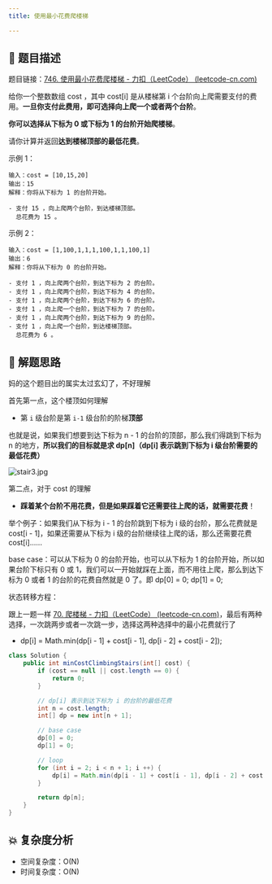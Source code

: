 ```yaml
---
title: 使用最小花费爬楼梯

---
```


## 📃 题目描述

题目链接：[746. 使用最小花费爬楼梯 - 力扣（LeetCode） (leetcode-cn.com)](https://leetcode-cn.com/problems/min-cost-climbing-stairs/)

给你一个整数数组 cost ，其中 cost[i] 是从楼梯第 i 个台阶向上爬需要支付的费用。**一旦你支付此费用，即可选择向上爬一个或者两个台阶**。

**你可以选择从下标为 0 或下标为 1 的台阶开始爬楼梯**。

请你计算并返回**达到楼梯顶部的最低花费**。

 

示例 1：

```
输入：cost = [10,15,20]
输出：15
解释：你将从下标为 1 的台阶开始。

- 支付 15 ，向上爬两个台阶，到达楼梯顶部。
  总花费为 15 。
```



示例 2：

```
输入：cost = [1,100,1,1,1,100,1,1,100,1]
输出：6
解释：你将从下标为 0 的台阶开始。

- 支付 1 ，向上爬两个台阶，到达下标为 2 的台阶。
- 支付 1 ，向上爬两个台阶，到达下标为 4 的台阶。
- 支付 1 ，向上爬两个台阶，到达下标为 6 的台阶。
- 支付 1 ，向上爬一个台阶，到达下标为 7 的台阶。
- 支付 1 ，向上爬两个台阶，到达下标为 9 的台阶。
- 支付 1 ，向上爬一个台阶，到达楼梯顶部。
  总花费为 6 。
```



## 🔔 解题思路

妈的这个题目出的属实太过玄幻了，不好理解

首先第一点，这个楼顶如何理解

- 第 `i` 级台阶是第 `i-1` 级台阶的阶梯**顶部**

也就是说，如果我们想要到达下标为 n - 1 的台阶的顶部，那么我们得跳到下标为 n 的地方，**所以我们的目标就是求 dp[n]（dp[i] 表示跳到下标为 i 级台阶需要的最低花费）**

![stair3.jpg](https://pic.leetcode-cn.com/81a467350e55f402495e67011f342aecf4ee8b2a49802b5a6067afdf268be82b-stair3.jpg)

第二点，对于 cost 的理解

- **踩着某个台阶不用花费，但是如果踩着它还需要往上爬的话，就需要花费**！

举个例子：如果我们从下标为 i - 1 的台阶跳到下标为 i 级的台阶，那么花费就是 cost[i - 1]，如果还需要从下标为 i 级的台阶继续往上爬的话，那么还需要花费 cost[i]......

base case：可以从下标为 0 的台阶开始，也可以从下标为 1 的台阶开始，所以如果台阶下标只有 0 或 1，我们可以一开始就踩在上面，而不用往上爬，那么到达下标为 0 或者 1 的台阶的花费自然就是 0 了。即 dp[0] = 0; dp[1] = 0;

状态转移方程：

跟上一题一样 [70. 爬楼梯 - 力扣（LeetCode） (leetcode-cn.com)](https://leetcode-cn.com/problems/climbing-stairs/)，最后有两种选择，一次跳两步或者一次跳一步，选择这两种选择中的最小花费就行了

- dp[i] = Math.min(dp[i - 1] + cost[i - 1], dp[i - 2] + cost[i - 2]);


```java
class Solution {
    public int minCostClimbingStairs(int[] cost) {
        if (cost == null || cost.length == 0) {
            return 0;
        }

        // dp[i] 表示到达下标为 i 的台阶的最低花费
        int n = cost.length;
        int[] dp = new int[n + 1];

        // base case
        dp[0] = 0;
        dp[1] = 0;

        // loop
        for (int i = 2; i < n + 1; i ++) {
            dp[i] = Math.min(dp[i - 1] + cost[i - 1], dp[i - 2] + cost[i - 2]);
        }

        return dp[n];
    }
}
```

## 💥 复杂度分析

- 空间复杂度：O(N)
- 时间复杂度：O(N)

